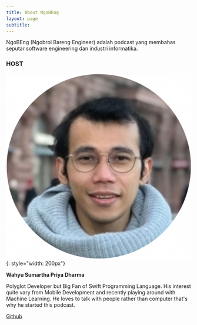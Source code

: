 ```yaml
---
title: About NgoBEng
layout: page
subtitle: 
---
```


NgoBEng (Ngobrol Bareng Engineer) adalah podcast yang membahas seputar software engineering dan industri informatika. 

### HOST 

![Image of Wahyu](/img/wahyu-circle.png){: style="width: 200px"}

**Wahyu Sumartha Priya Dharma**

Polyglot Developer but Big Fan of Swift Programming Language. His interest quite vary from Mobile Development and recently playing around with Machine Learning. He loves to talk with people rather than computer that's why he started this podcast. 

[Github](http://github.com/wahyusumartha)